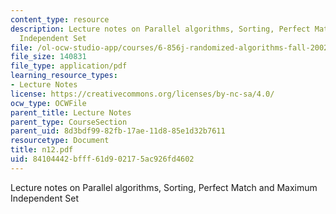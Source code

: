 ```yaml
---
content_type: resource
description: Lecture notes on Parallel algorithms, Sorting, Perfect Match and Maximum
  Independent Set
file: /ol-ocw-studio-app/courses/6-856j-randomized-algorithms-fall-2002/84104442bfff61d902175ac926fd4602_n12.pdf
file_size: 140831
file_type: application/pdf
learning_resource_types:
- Lecture Notes
license: https://creativecommons.org/licenses/by-nc-sa/4.0/
ocw_type: OCWFile
parent_title: Lecture Notes
parent_type: CourseSection
parent_uid: 8d3bdf99-82fb-17ae-11d8-85e1d32b7611
resourcetype: Document
title: n12.pdf
uid: 84104442-bfff-61d9-0217-5ac926fd4602
---
```

Lecture notes on Parallel algorithms, Sorting, Perfect Match and Maximum Independent Set